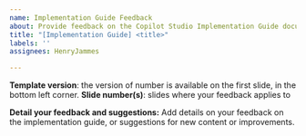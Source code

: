 ```yaml
---
name: Implementation Guide Feedback
about: Provide feedback on the Copilot Studio Implementation Guide document
title: "[Implementation Guide] <title>"
labels: ''
assignees: HenryJammes

---
```


**Template version**: the version of number is available on the first slide, in the bottom left corner.
**Slide number(s)**: slides where your feedback applies to

**Detail your feedback and suggestions:**
Add details on your feedback on the implementation guide, or suggestions for new content or improvements.
